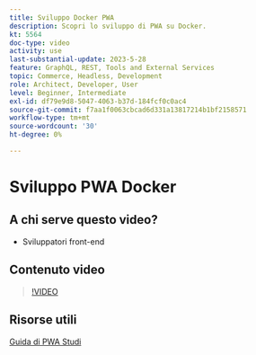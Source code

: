 ```yaml
---
title: Sviluppo Docker PWA
description: Scopri lo sviluppo di PWA su Docker.
kt: 5564
doc-type: video
activity: use
last-substantial-update: 2023-5-28
feature: GraphQL, REST, Tools and External Services
topic: Commerce, Headless, Development
role: Architect, Developer, User
level: Beginner, Intermediate
exl-id: df79e9d8-5047-4063-b37d-184fcf0c0ac4
source-git-commit: f7aa1f0063cbcad6d331a13817214b1bf2158571
workflow-type: tm+mt
source-wordcount: '30'
ht-degree: 0%

---
```


# Sviluppo PWA Docker

## A chi serve questo video?

- Sviluppatori front-end

## Contenuto video

>[!VIDEO](https://video.tv.adobe.com/v/35784?quality=12&learn=on)

## Risorse utili

[Guida di PWA Studi](https://developer.adobe.com/commerce/pwa-studio/)
